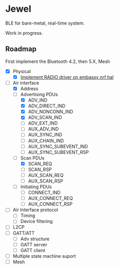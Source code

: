 # Jewel
BLE for bare-metal, real-time system.

Work in progress.

## Roadmap
First implement the Bluetooth 4.2, then 5.X, Mesh

- [X] Physical
    - [X] [Implement RADIO driver on embassy nrf hal](https://github.com/embassy-rs/embassy/pull/2351) 
- [ ] Air interface
    - [X] Address
    - [ ] Advertising PDUs
        - [X] ADV_IND
        - [X] ADV_DIRECT_IND
        - [X] ADV_NONCONN_IND
        - [X] ADV_SCAN_IND
        - [ ] ADV_EXT_IND
        - [ ] AUX_ADV_IND
        - [ ] AUX_SYNC_IND
        - [ ] AUX_CHAIN_IND
        - [ ] AUX_SYNC_SUBEVENT_IND
        - [ ] AUX_SYNC_SUBEVENT_RSP
    - [ ] Scan PDUs
        - [X] SCAN_REQ
        - [ ] SCAN_RSP
        - [ ] AUX_SCAN_REQ
        - [ ] AUX_SCAN_RSP
    - [ ] Initiating PDUs
        - [ ] CONNECT_IND
        - [ ] AUX_CONNECT_REQ
        - [ ] AUX_CONNECT_RSP
- [ ] Air Interface protocol
    - [ ] Timing
    - [ ] Device filtering
- [ ] L2CP
- [ ] GATT/ATT
    - [ ] Adv structure
    - [ ] GATT server
    - [ ] GATT client
- [ ] Multiple state machine suport
- [ ] Mesh
